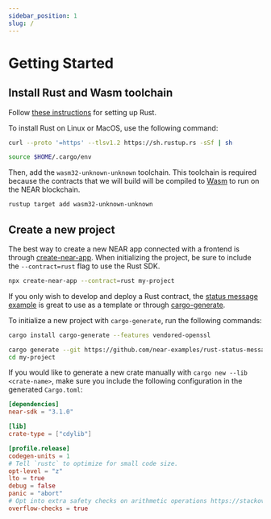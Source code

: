 ```yaml
---
sidebar_position: 1
slug: /
---
```


# Getting Started

## Install Rust and Wasm toolchain

Follow [these instructions](https://doc.rust-lang.org/book/ch01-01-installation.html) for setting up Rust.

To install Rust on Linux or MacOS, use the following command:

```bash
curl --proto '=https' --tlsv1.2 https://sh.rustup.rs -sSf | sh

source $HOME/.cargo/env
```

Then, add the `wasm32-unknown-unknown` toolchain. This toolchain is required because the contracts that we will build will be compiled to [Wasm](https://webassembly.org/) to run on the NEAR blockchain.

```bash
rustup target add wasm32-unknown-unknown
```

## Create a new project

The best way to create a new NEAR app connected with a frontend is through [create-near-app](https://github.com/near/create-near-app). When initializing the project, be sure to include the `--contract=rust` flag to use the Rust SDK.

```bash
npx create-near-app --contract=rust my-project
```

If you only wish to develop and deploy a Rust contract, the [status message example](https://github.com/near-examples/rust-status-message) is great to use as a template or through [cargo-generate](https://github.com/cargo-generate/cargo-generate).

To initialize a new project with `cargo-generate`, run the following commands:

```bash
cargo install cargo-generate --features vendored-openssl

cargo generate --git https://github.com/near-examples/rust-status-message --name my-project
cd my-project
```

If you would like to generate a new crate manually with `cargo new --lib <crate-name>`, make sure you include the following configuration in the generated `Cargo.toml`:

```toml
[dependencies]
near-sdk = "3.1.0"

[lib]
crate-type = ["cdylib"]

[profile.release]
codegen-units = 1
# Tell `rustc` to optimize for small code size.
opt-level = "z"
lto = true
debug = false
panic = "abort"
# Opt into extra safety checks on arithmetic operations https://stackoverflow.com/a/64136471/249801
overflow-checks = true
```
